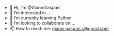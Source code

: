 - 👋 Hi, I’m @GianniGaspari
- 👀 I’m interested in ...
- 🌱 I’m currently learning Python
- 💞️ I’m looking to collaborate on ...
- 📫 How to reach me: gianni.gaspari.s@gmail.com

<!---
GianniGaspari/GianniGaspari is a ✨ special ✨ repository because its `README.md` (this file) appears on your GitHub profile.
You can click the Preview link to take a look at your changes.
--->
